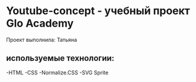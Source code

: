 # Youtube-concept - учебный проект Glo Academy
Проект выполнила: Татьяна

## используемые технологии:
-HTML
-CSS
-Normalize.CSS
-SVG Sprite

